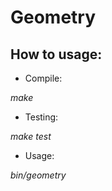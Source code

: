 # Geometry
## How to usage:
+ Compile:

*make*


+ Testing:

*make test*

+ Usage:

*bin/geometry*


